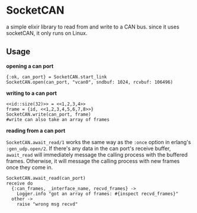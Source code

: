 # SocketCAN
a simple elixir library to read from and write to a CAN bus. since it uses socketCAN, it only runs on Linux.

## Usage

**opening a can port**
```
{:ok, can_port} = SocketCAN.start_link
SocketCAN.open(can_port, "vcan0", sndbuf: 1024, rcvbuf: 106496)
```

**writing to a can port**
```
<<id::size(32)>> = <<1,2,3,4>>
frame = {id, <<1,2,3,4,5,6,7,8>>}
SocketCAN.write(can_port, frame)
#write can also take an array of frames
```
    
**reading from a can port**

`SocketCAN.await_read/1` works the same way as the `:once` option in erlang's `:gen_udp.open/2`. If there's any data in the can port's receive buffer, `await_read` will immediately message the calling process with the buffered frames. Otherwise, it will message the calling process with new frames once they come in.
```
SocketCAN.await_read(can_port)
receive do
  {:can_frames, _interface_name, recvd_frames} ->
    Logger.info "got an array of frames: #{inspect recvd_frames}"
  other ->
    raise "wrong msg recvd"
```

